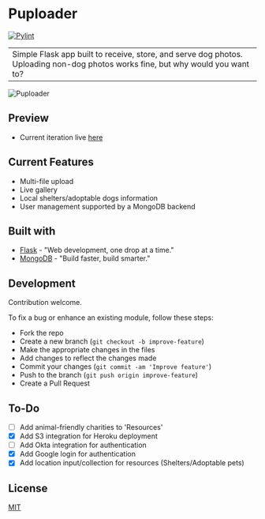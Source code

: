 # Puploader
[![Pylint](https://github.com/tyler-tee/Puploader/actions/workflows/pylint.yml/badge.svg?branch=master&event=push)](https://github.com/tyler-tee/Puploader/actions/workflows/pylint.yml)
<table>
<tr>
<td>
Simple Flask app built to receive, store, and serve dog photos. Uploading non-dog photos works fine, but why would you want to?
</td>
</tr>
</table>

![Puploader](https://user-images.githubusercontent.com/64701075/155628298-1d59600f-3b6e-469a-bc09-c9b87f3be5d3.png)

## Preview
- Current iteration live [here](https://puploader.herokuapp.com)

## Current Features
- Multi-file upload
- Live gallery
- Local shelters/adoptable dogs information
- User management supported by a MongoDB backend

## Built with 

- [Flask](https://flask.palletsprojects.com/en/2.0.x/) - "Web development, one drop at a time."
- [MongoDB](https://www.mongodb.com/) - "Build faster, build smarter."

## Development
Contribution welcome.

To fix a bug or enhance an existing module, follow these steps:

- Fork the repo
- Create a new branch (`git checkout -b improve-feature`)
- Make the appropriate changes in the files
- Add changes to reflect the changes made
- Commit your changes (`git commit -am 'Improve feature'`)
- Push to the branch (`git push origin improve-feature`)
- Create a Pull Request

## To-Do
- [ ] Add animal-friendly charities to 'Resources'
- [X] Add S3 integration for Heroku deployment
- [ ] Add Okta integration for authentication
- [X] Add Google login for authentication
- [X] Add location input/collection for resources (Shelters/Adoptable pets)

## License
[MIT](https://choosealicense.com/licenses/mit/)

